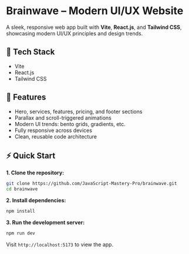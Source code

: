 # Brainwave – Modern UI/UX Website

A sleek, responsive web app built with **Vite**, **React.js**, and **Tailwind CSS**, showcasing modern UI/UX principles and design trends.

## 🔧 Tech Stack

* Vite
* React.js
* Tailwind CSS

## 🚀 Features

* Hero, services, features, pricing, and footer sections
* Parallax and scroll-triggered animations
* Modern UI trends: bento grids, gradients, etc.
* Fully responsive across devices
* Clean, reusable code architecture

## ⚡ Quick Start

**1. Clone the repository:**

```bash
git clone https://github.com/JavaScript-Mastery-Pro/brainwave.git
cd brainwave
```

**2. Install dependencies:**

```bash
npm install
```

**3. Run the development server:**

```bash
npm run dev
```

Visit `http://localhost:5173` to view the app.


